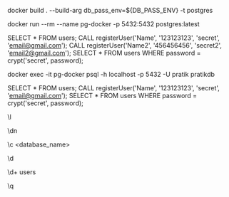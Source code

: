 <!-- Build docker image -->
docker build . --build-arg db_pass_env=${DB_PASS_ENV} -t postgres

<!-- Run container on port 5432 -->
docker run --rm --name pg-docker -p 5432:5432 postgres:latest

<!-- From a Postgres UI (like PSequel) -->
SELECT * FROM users;
CALL registerUser('Name', '123123123', 'secret', 'email@gmail.com');
CALL registerUser('Name2', '456456456', 'secret2', 'email2@gmail.com');
SELECT * FROM users WHERE password = crypt('secret', password);

<!-- Access to Postgres running container using the terminal -->
docker exec -it pg-docker psql -h localhost -p 5432 -U pratik pratikdb

<!-- Create user -->
SELECT * FROM users;
CALL registerUser('Name', '123123123', 'secret', 'email@gmail.com');
SELECT * FROM users WHERE password = crypt('secret', password);

<!-- LIST OF USEFUL POSTGRES COMMANDS -->

<!-- List DBs -->
\l

<!-- List schemas -->
\dn

<!-- Connect to a DB -->
\c <database_name>

<!-- List tables -->
\d

<!-- Describe tables -->
\d+ users

<!-- Exit -->
\q
